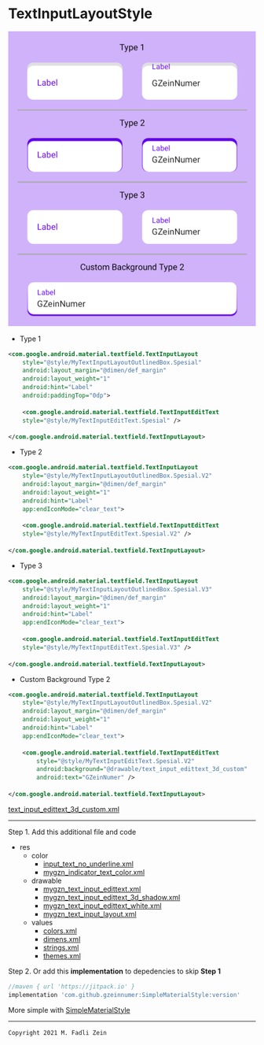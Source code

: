 # TextInputLayoutStyle

![](https://github.com/gzeinnumer/TextInputLayoutStyle/blob/master/preview/preview_2.png)

- Type 1
```xml
<com.google.android.material.textfield.TextInputLayout
    style="@style/MyTextInputLayoutOutlinedBox.Spesial"
    android:layout_margin="@dimen/def_margin"
    android:layout_weight="1"
    android:hint="Label"
    android:paddingTop="0dp">

    <com.google.android.material.textfield.TextInputEditText
    style="@style/MyTextInputEditText.Spesial" />

</com.google.android.material.textfield.TextInputLayout>
```

- Type 2
```xml
<com.google.android.material.textfield.TextInputLayout
    style="@style/MyTextInputLayoutOutlinedBox.Spesial.V2"
    android:layout_margin="@dimen/def_margin"
    android:layout_weight="1"
    android:hint="Label"
    app:endIconMode="clear_text">

    <com.google.android.material.textfield.TextInputEditText
    style="@style/MyTextInputEditText.Spesial.V2" />

</com.google.android.material.textfield.TextInputLayout>
```

- Type 3
```xml
<com.google.android.material.textfield.TextInputLayout
    style="@style/MyTextInputLayoutOutlinedBox.Spesial.V3"
    android:layout_margin="@dimen/def_margin"
    android:layout_weight="1"
    android:hint="Label"
    app:endIconMode="clear_text">

    <com.google.android.material.textfield.TextInputEditText
    style="@style/MyTextInputEditText.Spesial.V3" />

</com.google.android.material.textfield.TextInputLayout>
```

- Custom Background Type 2
```xml
<com.google.android.material.textfield.TextInputLayout
    style="@style/MyTextInputLayoutOutlinedBox.Spesial.V2"
    android:layout_margin="@dimen/def_margin"
    android:layout_weight="1"
    android:hint="Label"
    app:endIconMode="clear_text">

    <com.google.android.material.textfield.TextInputEditText
        style="@style/MyTextInputEditText.Spesial.V2"
        android:background="@drawable/text_input_edittext_3d_custom"
        android:text="GZeinNumer" />

</com.google.android.material.textfield.TextInputLayout>
```
[text_input_edittext_3d_custom.xml](https://github.com/gzeinnumer/TextInputLayoutStyle/blob/master/app/src/main/res/drawable/text_input_edittext_3d_custom.xml)

---

Step 1. Add this additional file and code

- res
  - color
    - [input_text_no_underline.xml](https://github.com/gzeinnumer/TextInputLayoutStyle/blob/master/app/src/main/res/color/input_text_no_underline.xml)
    - [mygzn_indicator_text_color.xml](https://github.com/gzeinnumer/TextInputLayoutStyle/blob/master/app/src/main/res/color/mygzn_indicator_text_color.xml)
  - drawable
    - [mygzn_text_input_edittext.xml](https://github.com/gzeinnumer/TextInputLayoutStyle/blob/master/app/src/main/res/drawable/mygzn_text_input_edittext.xml)
    - [mygzn_text_input_edittext_3d_shadow.xml](https://github.com/gzeinnumer/TextInputLayoutStyle/blob/master/app/src/main/res/drawable/mygzn_text_input_edittext_3d_shadow.xml)
    - [mygzn_text_input_edittext_white.xml](https://github.com/gzeinnumer/TextInputLayoutStyle/blob/master/app/src/main/res/drawable/mygzn_text_input_edittext_white.xml)
    - [mygzn_text_input_layout.xml](https://github.com/gzeinnumer/TextInputLayoutStyle/blob/master/app/src/main/res/drawable/mygzn_text_input_layout.xml)
  - values
    - [colors.xml](https://github.com/gzeinnumer/TextInputLayoutStyle/blob/master/app/src/main/res/values/colors.xml)
    - [dimens.xml](https://github.com/gzeinnumer/TextInputLayoutStyle/blob/master/app/src/main/res/values/dimens.xml)
    - [strings.xml](https://github.com/gzeinnumer/TextInputLayoutStyle/blob/master/app/src/main/res/values/strings.xml)
    - [themes.xml](https://github.com/gzeinnumer/TextInputLayoutStyle/blob/master/app/src/main/res/values/themes.xml)

Step 2. Or add this **implementation** to depedencies to skip **Step 1**

```gradle
//maven { url 'https://jitpack.io' }
implementation 'com.github.gzeinnumer:SimpleMaterialStyle:version'
```

More simple with [SimpleMaterialStyle](https://github.com/gzeinnumer/SimpleMaterialStyle)

---

```
Copyright 2021 M. Fadli Zein
```